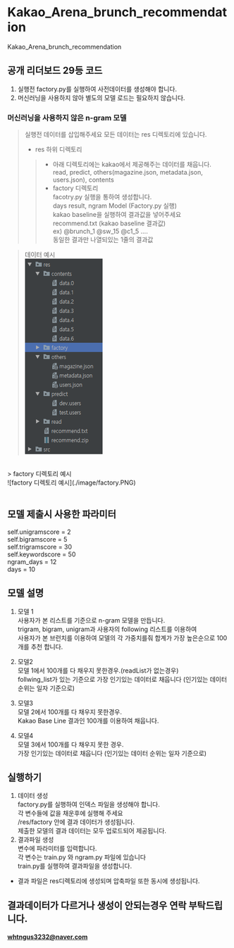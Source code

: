 # Kakao_Arena_brunch_recommendation
Kakao_Arena_brunch_recommendation 

## 공개 리더보드 29등 코드

1. 실행전 factory.py를 실행하여 사전데이터를 생성해야 합니다.
2. 머신러닝을 사용하지 않아 별도의 모델 로드는 필요하지 않습니다.

### 머신러닝을 사용하지 않은 n-gram 모델

> 실행전 데이터를 삽입해주세요
> 모든 데이터는 res 디렉토리에 있습니다.
> - res 하위 디렉토리 <br> 
>> - 아래 디렉토리에는 kakao에서 제공해주는 데이터를 채웁니다. <br> 
>> read, predict, others(magazine.json, metadata.json, users.json), contents <br> 
>> - factory 디렉토리 <br>
>> facotry.py 실행을 통하여 생성합니다.   <br>
>> days result, ngram Model (Factory.py 실행) <br> 
>> kakao baseline을 실행하여 결과값을 넣어주세요  <br>
>> recommend.txt (kakao baseline 결과값)  <br>
>> ex) @brunch_1 @sw_15 @c1_5 ....  <br>
>> 동일한 결과만 나열되있는 1줄의 결과값 <br>

> 데이터 예시 <br>
![전체 데이터 예시](./image/res.PNG) <br>
<br>
> factory 디렉토리 예시 <br>
![factory 디렉토리 예시](./image/factory.PNG) <br>
<br>

## 모델 제출시 사용한 파라미터
self.unigramscore = 2 <br>
self.bigramscore = 5 <br>
self.trigramscore = 30 <br>
self.keywordscore = 50 <br>
ngram_days = 12 <br>
days = 10 <br>

## 모델 설명
1. 모델 1 <br>
사용자가 본 리스트를 기준으로 n-gram 모델을 만듭니다. <br>
trigram, bigram, unigram과 사용자의 following 리스트를 이용하여  <br>
사용자가 본 브런치를 이용하여 모델의 각 가중치를줘 합계가 가장 높은순으로 100개를 추천 합니다. <br>

2. 모델2 <br>
모델 1에서 100개를 다 채우지 못한경우.(readList가 없는경우) <br>
follwing_list가 있는 기준으로 가장 인기있는 데이터로 채웁니다 (인기있는 데이터 순위는 일자 기준으로) <br>

3. 모델3 <br>
모델 2에서 100개를 다 채우지 못한경우. <br>
Kakao Base Line 결과인 100개를 이용하여 채웁니다. <br>

4. 모델4 <br>
모델 3에서 100개를 다 채우지 못한 경우. <br>
가장 인기있는 데이터로 채웁니다 (인기있는 데이터 순위는 일자 기준으로) <br>

## 실행하기

1. 데이터 생성  <br>
factory.py를 실행하여 인덱스 파일을 생성해야 합니다.  <br>
각 변수들에 값을 채운후에 실행해 주세요   <br>
/res/factory 안에 결과 데이터가 생성됩니다.  <br>
제출한 모델의 결과 데이터는 모두 업로드되어 제공됩니다. 
2. 결과파일 생성 <br>
변수에 파라미터를 입력합니다. <br>
각 변수는 train.py 와 ngram.py 파일에 있습니다 <br>
train.py를 실행하여 결과파일을 생성합니다. <br>
* 결과 파일은 res디렉토리에 생성되며 압축파일 또한 동시에 생성됩니다.


## 결과데이터가 다르거나 생성이 안되는경우 연락 부탁드립니다.
#### whtngus3232@naver.com


